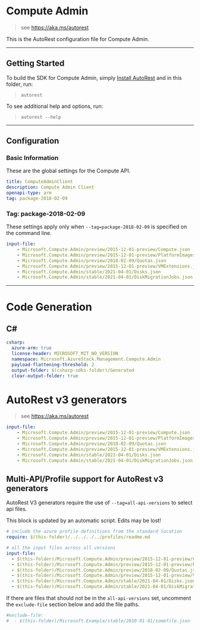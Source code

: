 # Compute Admin

> see https://aka.ms/autorest

This is the AutoRest configuration file for Compute Admin.

---
## Getting Started
To build the SDK for Compute Admin, simply [Install AutoRest](https://aka.ms/autorest/install) and in this folder, run:

> `autorest`

To see additional help and options, run:

> `autorest --help`
---

## Configuration

### Basic Information
These are the global settings for the Compute API.

``` yaml
title: ComputeAdminClient
description: Compute Admin Client
openapi-type: arm
tag: package-2018-02-09
```

### Tag: package-2018-02-09

These settings apply only when `--tag=package-2018-02-09` is specified on the command line.

``` yaml $(tag) == 'package-2018-02-09'
input-file:
    - Microsoft.Compute.Admin/preview/2015-12-01-preview/Compute.json
    - Microsoft.Compute.Admin/preview/2015-12-01-preview/PlatformImages.json
    - Microsoft.Compute.Admin/preview/2018-02-09/Quotas.json
    - Microsoft.Compute.Admin/preview/2015-12-01-preview/VMExtensions.json
    - Microsoft.Compute.Admin/stable/2021-04-01/Disks.json
    - Microsoft.Compute.Admin/stable/2021-04-01/DiskMigrationJobs.json
```

---
# Code Generation

## C#

``` yaml $(csharp)
csharp:
  azure-arm: true
  license-header: MICROSOFT_MIT_NO_VERSION
  namespace: Microsoft.AzureStack.Management.Compute.Admin
  payload-flattening-threshold: 2
  output-folder: $(csharp-sdks-folder)/Generated
  clear-output-folder: true
```

# AutoRest v3 generators

> see https://aka.ms/autorest

``` yaml
input-file:  
    - Microsoft.Compute.Admin/preview/2015-12-01-preview/Compute.json
    - Microsoft.Compute.Admin/preview/2015-12-01-preview/PlatformImages.json
    - Microsoft.Compute.Admin/preview/2018-02-09/Quotas.json
    - Microsoft.Compute.Admin/preview/2015-12-01-preview/VMExtensions.json
    - Microsoft.Compute.Admin/stable/2021-04-01/Disks.json
    - Microsoft.Compute.Admin/stable/2021-04-01/DiskMigrationJobs.json
```

## Multi-API/Profile support for AutoRest v3 generators 

AutoRest V3 generators require the use of `--tag=all-api-versions` to select api files.

This block is updated by an automatic script. Edits may be lost!

``` yaml $(tag) == 'all-api-versions' /* autogenerated */
# include the azure profile definitions from the standard location
require: $(this-folder)/../../../../profiles/readme.md

# all the input files across all versions
input-file:
  - $(this-folder)/Microsoft.Compute.Admin/preview/2015-12-01-preview/Compute.json
  - $(this-folder)/Microsoft.Compute.Admin/preview/2015-12-01-preview/PlatformImages.json
  - $(this-folder)/Microsoft.Compute.Admin/preview/2018-02-09/Quotas.json
  - $(this-folder)/Microsoft.Compute.Admin/preview/2015-12-01-preview/VMExtensions.json
  - $(this-folder)/Microsoft.Compute.Admin/stable/2021-04-01/Disks.json
  - $(this-folder)/Microsoft.Compute.Admin/stable/2021-04-01/DiskMigrationJobs.json

```

If there are files that should not be in the `all-api-versions` set, 
uncomment the  `exclude-file` section below and add the file paths.

``` yaml $(tag) == 'all-api-versions'
#exclude-file: 
#  - $(this-folder)/Microsoft.Example/stable/2010-01-01/somefile.json
```

